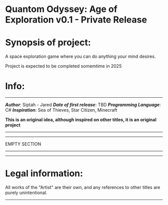 # Quantom Odyssey: Age of Exploration v0.1 - Private Release
# Synopsis of project:

A space exploration game where you can do anything your mind desires.

Project is expected to be completed somemtime in 2025

# Info:


-------------------------------------------------------------------------

***Author***: Siptah - Jared
***Date of first release***: TBD
***Programming Language***: C#
***Inspiration***: Sea of Thieves, Star Citizen, Minecraft

**This is an original idea, although inspired on other titles, it is
an original project**

-------------------------------------------------------------------------



-------------------------------------------------------------------------


EMPTY SECTION


-------------------------------------------------------------------------



-------------------------------------------------------------------------

# Legal information:

All works of the "Artist" are their own, and any references to other
titles are purely unintentional.

-------------------------------------------------------------------------
